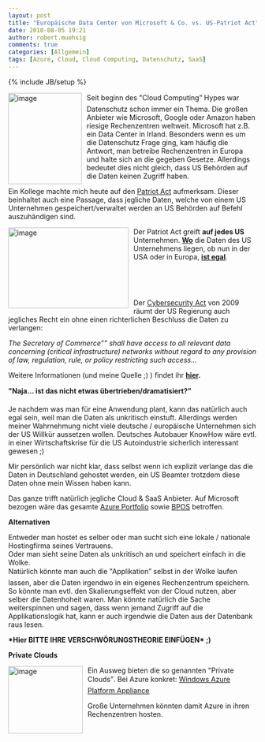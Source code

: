 ```yaml
---
layout: post
title: "Europäische Data Center von Microsoft & Co. vs. US-Patriot Act"
date: 2010-08-05 19:21
author: robert.muehsig
comments: true
categories: [Allgemein]
tags: [Azure, Cloud, Cloud Computing, Datenschutz, SaaS]
---
```

{% include JB/setup %}
<p><a href="{{BASE_PATH}}/assets/wp-images/image1029.png"><img style="border-bottom: 0px; border-left: 0px; margin: 0px 10px 0px 0px; display: inline; border-top: 0px; border-right: 0px" title="image" border="0" alt="image" align="left" src="{{BASE_PATH}}/assets/wp-images/image_thumb213.png" width="149" height="185" /></a> </p>  <p>Seit beginn des "Cloud Computing” Hypes war Datenschutz schon immer ein Thema. Die großen Anbieter wie Microsoft, Google oder Amazon haben riesige Rechenzentren weltweit. Microsoft hat z.B. ein Data Center in Irland. Besonders wenn es um die Datenschutz Frage ging, kam häufig die Antwort, man betreibe Rechenzentren in Europa und halte sich an die gegeben Gesetze. Allerdings bedeutet dies nicht gleich, dass US Behörden auf die Daten keinen Zugriff haben. </p>  <p>Ein Kollege machte mich heute auf den <a href="http://de.wikipedia.org/wiki/USA_PATRIOT_Act">Patriot Act</a> aufmerksam. Dieser beinhaltet auch eine Passage, dass jegliche Daten, welche von einem US Unternehmen gespeichert/verwaltet werden an US Behörden auf Befehl auszuhändigen sind.</p>  <p><a href="{{BASE_PATH}}/assets/wp-images/image1030.png"><img style="border-bottom: 0px; border-left: 0px; margin: 0px 10px 0px 0px; display: inline; border-top: 0px; border-right: 0px" title="image" border="0" alt="image" align="left" src="{{BASE_PATH}}/assets/wp-images/image_thumb214.png" width="244" height="164" /></a> Der Patriot Act greift <strong>auf jedes US</strong> Unternehmen. <strong><u>Wo</u></strong> die Daten des US Unternehmens liegen, ob nun in der USA oder in Europa, <strong><u>ist egal</u></strong>.</p>  <p>&#160;</p>  <p>&#160;</p>  <p>Der <a href="http://www.eff.org/deeplinks/2009/04/cybersecurity-act">Cybersecurity Act</a> von 2009 räumt der US Regierung auch jegliches Recht ein ohne einen richterlichen Beschluss die Daten zu verlangen:</p>  <p><em>The Secretary of Commerce”” shall have access to all relevant data concerning (critical infrastructure) networks without regard to any provision of law, regulation, rule, or policy restricting such access...</em></p>  <p>Weitere Informationen (und meine Quelle ;) ) findet ihr <a href="http://www.aidanfinn.com/?p=10380"><strong>hier</strong></a><strong>.</strong></p>  <p><strong>"Naja... ist das nicht etwas übertrieben/dramatisiert?”</strong></p>  <p>Je nachdem was man für eine Anwendung plant, kann das natürlich auch egal sein, weil man die Daten als unkritisch einstuft. Allerdings werden meiner Wahrnehmung nicht viele deutsche / europäische Unternehmen sich der US Willkür aussetzen wollen. Deutsches Autobauer KnowHow wäre evtl. in einer Wirtschaftskrise für die US Autoindustrie sicherlich interessant gewesen ;) </p>  <p>Mir persönlich war nicht klar, dass selbst wenn ich explizit verlange das die Daten in Deutschland gehostet werden, ein US Beamter trotzdem diese Daten ohne mein Wissen haben kann.</p>  <p>Das ganze trifft natürlich jegliche Cloud &amp; SaaS Anbieter. Auf Microsoft bezogen wäre das gesamte <a href="http://www.microsoft.com/windowsazure/">Azure Portfolio</a> sowie <a href="http://www.microsoft.com/online/business-productivity.aspx">BPOS</a> betroffen.</p>  <p><strong>Alternativen</strong></p>  <p>Entweder man hostet es selber oder man sucht sich eine lokale / nationale Hostingfirma seines Vertrauens.   <br />Oder man sieht seine Daten als unkritisch an und speichert einfach in die Wolke.     <br />Natürlich könnte man auch die "Applikation” selbst in der Wolke laufen lassen, aber die Daten irgendwo in ein eigenes Rechenzentrum speichern. So könnte man evtl. den Skalierungseffekt von der Cloud nutzen, aber selber die Datenhoheit waren. Man könnte natürlich die Sache weiterspinnen und sagen, dass wenn jemand Zugriff auf die Applikationslogik hat, kann er auch irgendwie die Daten aus der Datenbank raus lesen.</p>  <p><strong>*Hier BITTE IHRE VERSCHWÖRUNGSTHEORIE EINFÜGEN* ;)</strong></p>  <p><strong>Private Clouds</strong></p>  <p><a href="{{BASE_PATH}}/assets/wp-images/image1031.png"><img style="border-bottom: 0px; border-left: 0px; margin: 0px 10px 0px 0px; display: inline; border-top: 0px; border-right: 0px" title="image" border="0" alt="image" align="left" src="{{BASE_PATH}}/assets/wp-images/image_thumb215.png" width="151" height="137" /></a>Ein Ausweg bieten die so genannten "Private Clouds”. Bei Azure konkret: <a href="http://blogs.msdn.com/b/windowsazure/archive/2010/07/12/just-announced-at-wpc-the-windows-azure-platform-appliance.aspx">Windows Azure Platform Appliance</a></p>  <p>Große Unternehmen könnten damit Azure in ihren Rechenzentren hosten. </p>
